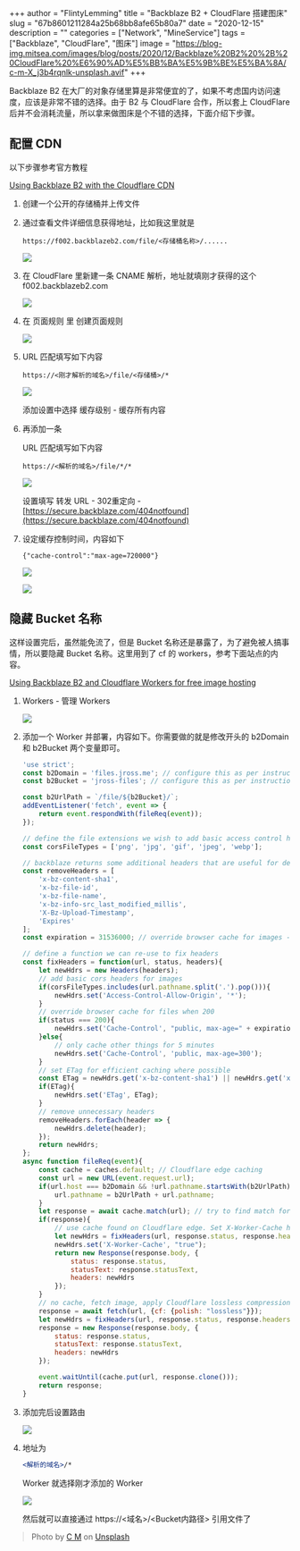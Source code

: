 +++
author = "FlintyLemming"
title = "Backblaze B2 + CloudFlare 搭建图床"
slug = "67b8601211284a25b68bb8afe65b80a7"
date = "2020-12-15"
description = ""
categories = ["Network", "MineService"]
tags = ["Backblaze", "CloudFlare", "图床"]
image = "https://blog-img.mitsea.com/images/blog/posts/2020/12/Backblaze%20B2%20%2B%20CloudFlare%20%E6%90%AD%E5%BB%BA%E5%9B%BE%E5%BA%8A/c-m-X_j3b4rqnlk-unsplash.avif"
+++

Backblaze B2 在大厂的对象存储里算是非常便宜的了，如果不考虑国内访问速度，应该是非常不错的选择。由于 B2 与 CloudFlare 合作，所以套上 CloudFlare 后并不会消耗流量，所以拿来做图床是个不错的选择，下面介绍下步骤。

## 配置 CDN

以下步骤参考官方教程

[Using Backblaze B2 with the Cloudflare CDN](https://help.backblaze.com/hc/en-us/articles/217666928-Using-Backblaze-B2-with-the-Cloudflare-CDN)

1. 创建一个公开的存储桶并上传文件
2. 通过查看文件详细信息获得地址，比如我这里就是
    
    ```
    https://f002.backblazeb2.com/file/<存储桶名称>/......
    ```
    
    ![](https://blog-img.mitsea.com/images/blog/posts/2020/12/Backblaze%20B2%20%2B%20CloudFlare%20%E6%90%AD%E5%BB%BA%E5%9B%BE%E5%BA%8A/Untitled.avif)
    
3. 在 CloudFlare 里新建一条 CNAME 解析，地址就填刚才获得的这个 f002.backblazeb2.com
    
    ![](https://blog-img.mitsea.com/images/blog/posts/2020/12/Backblaze%20B2%20%2B%20CloudFlare%20%E6%90%AD%E5%BB%BA%E5%9B%BE%E5%BA%8A/Untitled%201.avif)
    
4. 在 页面规则 里 创建页面规则
    
    ![](https://blog-img.mitsea.com/images/blog/posts/2020/12/Backblaze%20B2%20%2B%20CloudFlare%20%E6%90%AD%E5%BB%BA%E5%9B%BE%E5%BA%8A/Untitled%202.avif)
    
5. URL 匹配填写如下内容
    
    ```
    https://<刚才解析的域名>/file/<存储桶>/*
    ```
    
    ![](https://blog-img.mitsea.com/images/blog/posts/2020/12/Backblaze%20B2%20%2B%20CloudFlare%20%E6%90%AD%E5%BB%BA%E5%9B%BE%E5%BA%8A/Untitled%203.avif)
    
    添加设置中选择 缓存级别 - 缓存所有内容
    
6. 再添加一条
    
    URL 匹配填写如下内容
    
    ```
    https://<解析的域名>/file/*/*
    ```
    
    ![](https://blog-img.mitsea.com/images/blog/posts/2020/12/Backblaze%20B2%20%2B%20CloudFlare%20%E6%90%AD%E5%BB%BA%E5%9B%BE%E5%BA%8A/Untitled%204.avif)
    
    设置填写 转发 URL - 302重定向 - [https://secure.backblaze.com/404notfound](https://secure.backblaze.com/404notfound)
    
7. 设定缓存控制时间，内容如下
    
    ```
    {"cache-control":"max-age=720000"}
    ```
    
    ![](https://blog-img.mitsea.com/images/blog/posts/2020/12/Backblaze%20B2%20%2B%20CloudFlare%20%E6%90%AD%E5%BB%BA%E5%9B%BE%E5%BA%8A/Untitled%205.avif)
    
    ![](https://blog-img.mitsea.com/images/blog/posts/2020/12/Backblaze%20B2%20%2B%20CloudFlare%20%E6%90%AD%E5%BB%BA%E5%9B%BE%E5%BA%8A/Untitled%206.avif)
    

## 隐藏 Bucket 名称

这样设置完后，虽然能免流了，但是 Bucket 名称还是暴露了，为了避免被人搞事情，所以要隐藏 Bucket 名称。这里用到了 cf 的 workers，参考下面站点的内容。

[Using Backblaze B2 and Cloudflare Workers for free image hosting](https://jross.me/free-personal-image-hosting-with-backblaze-b2-and-cloudflare-workers/)

1. Workers - 管理 Workers
    
    ![](https://blog-img.mitsea.com/images/blog/posts/2020/12/Backblaze%20B2%20%2B%20CloudFlare%20%E6%90%AD%E5%BB%BA%E5%9B%BE%E5%BA%8A/Untitled%207.avif)
    
2. 添加一个 Worker 并部署，内容如下。你需要做的就是修改开头的 b2Domain 和 b2Bucket 两个变量即可。
    
    ```jsx
    'use strict';
    const b2Domain = 'files.jross.me'; // configure this as per instructions above
    const b2Bucket = 'jross-files'; // configure this as per instructions above
    
    const b2UrlPath = `/file/${b2Bucket}/`;
    addEventListener('fetch', event => {
    	return event.respondWith(fileReq(event));
    });
    
    // define the file extensions we wish to add basic access control headers to
    const corsFileTypes = ['png', 'jpg', 'gif', 'jpeg', 'webp'];
    
    // backblaze returns some additional headers that are useful for debugging, but unnecessary in production. We can remove these to save some size
    const removeHeaders = [
    	'x-bz-content-sha1',
    	'x-bz-file-id',
    	'x-bz-file-name',
    	'x-bz-info-src_last_modified_millis',
    	'X-Bz-Upload-Timestamp',
    	'Expires'
    ];
    const expiration = 31536000; // override browser cache for images - 1 year
    
    // define a function we can re-use to fix headers
    const fixHeaders = function(url, status, headers){
    	let newHdrs = new Headers(headers);
    	// add basic cors headers for images
    	if(corsFileTypes.includes(url.pathname.split('.').pop())){
    		newHdrs.set('Access-Control-Allow-Origin', '*');
    	}
    	// override browser cache for files when 200
    	if(status === 200){
    		newHdrs.set('Cache-Control', "public, max-age=" + expiration);
    	}else{
    		// only cache other things for 5 minutes
    		newHdrs.set('Cache-Control', 'public, max-age=300');
    	}
    	// set ETag for efficient caching where possible
    	const ETag = newHdrs.get('x-bz-content-sha1') || newHdrs.get('x-bz-info-src_last_modified_millis') || newHdrs.get('x-bz-file-id');
    	if(ETag){
    		newHdrs.set('ETag', ETag);
    	}
    	// remove unnecessary headers
    	removeHeaders.forEach(header => {
    		newHdrs.delete(header);
    	});
    	return newHdrs;
    };
    async function fileReq(event){
    	const cache = caches.default; // Cloudflare edge caching
    	const url = new URL(event.request.url);
    	if(url.host === b2Domain && !url.pathname.startsWith(b2UrlPath)){
    		url.pathname = b2UrlPath + url.pathname;
    	}
    	let response = await cache.match(url); // try to find match for this request in the edge cache
    	if(response){
    		// use cache found on Cloudflare edge. Set X-Worker-Cache header for helpful debug
    		let newHdrs = fixHeaders(url, response.status, response.headers);
    		newHdrs.set('X-Worker-Cache', "true");
    		return new Response(response.body, {
    			status: response.status,
    			statusText: response.statusText,
    			headers: newHdrs
    		});
    	}
    	// no cache, fetch image, apply Cloudflare lossless compression
    	response = await fetch(url, {cf: {polish: "lossless"}});
    	let newHdrs = fixHeaders(url, response.status, response.headers);
    	response = new Response(response.body, {
    		status: response.status,
    		statusText: response.statusText,
    		headers: newHdrs
    	});
    
    	event.waitUntil(cache.put(url, response.clone()));
    	return response;
    }
    ```
    
3. 添加完后设置路由
    
    ![](https://blog-img.mitsea.com/images/blog/posts/2020/12/Backblaze%20B2%20%2B%20CloudFlare%20%E6%90%AD%E5%BB%BA%E5%9B%BE%E5%BA%8A/Untitled%208.avif)
    
4. 地址为 
    
    ```jsx
    <解析的域名>/*
    ```
    
    Worker 就选择刚才添加的 Worker
    
    ![](https://blog-img.mitsea.com/images/blog/posts/2020/12/Backblaze%20B2%20%2B%20CloudFlare%20%E6%90%AD%E5%BB%BA%E5%9B%BE%E5%BA%8A/Untitled%209.avif)
    
    然后就可以直接通过 https://<域名>/<Bucket内路径> 引用文件了

> Photo by [C M](https://unsplash.com/@ubahnverleih?utm_source=unsplash&utm_medium=referral&utm_content=creditCopyText) on [Unsplash](https://unsplash.com/s/photos/archive?utm_source=unsplash&utm_medium=referral&utm_content=creditCopyText)
